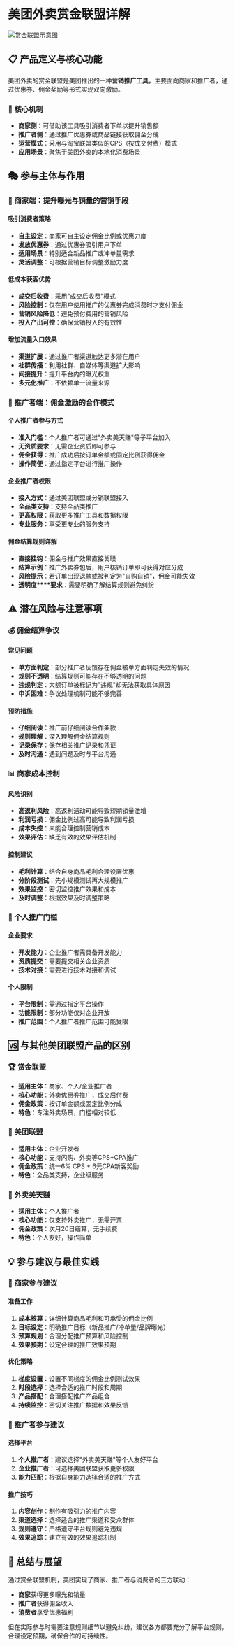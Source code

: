 # 美团外卖赏金联盟详解

![赏金联盟示意图](/inline/shangjin-lianmeng-hero.png)

## 📋 产品定义与核心功能

美团外卖的赏金联盟是美团推出的一种**营销推广工具**，主要面向商家和推广者，通过优惠券、佣金奖励等形式实现双向激励。

### 🎯 核心机制

- **商家侧**：可借助该工具吸引消费者下单以提升销售额
- **推广者侧**：通过推广优惠券或商品链接获取佣金分成
- **运营模式**：采用与淘宝联盟类似的CPS（按成交付费）模式
- **应用场景**：聚焦于美团外卖的本地化消费场景

## 🎭 参与主体与作用

### 🏪 商家端：提升曝光与销量的营销手段

#### 吸引消费者策略

- **自主设定**：商家可自主设定佣金比例或优惠力度
- **发放优惠券**：通过优惠券吸引用户下单
- **适用场景**：特别适合新品推广或冲单量需求
- **灵活调整**：可根据营销目标调整激励力度

#### 低成本获客优势

- **成交后收费**：采用"成交后收费"模式
- **风险控制**：仅在用户使用推广的优惠券完成消费时才支付佣金
- **营销风险降低**：避免预付费用的营销风险
- **投入产出可控**：确保营销投入的有效性

#### 增加流量入口效果

- **渠道扩展**：通过推广者渠道触达更多潜在用户
- **社群传播**：利用社群、自媒体等渠道扩大影响
- **间接提升**：提升平台内的曝光权重
- **多元化推广**：不依赖单一流量来源

### 👥 推广者端：佣金激励的合作模式

#### 个人推广者参与方式

- **准入门槛**：个人推广者可通过"外卖美天赚"等子平台加入
- **无资质要求**：无需企业资质即可参与
- **佣金获得**：推广成功后按订单金额或固定比例获得佣金
- **操作简便**：通过指定平台进行推广操作

#### 企业推广者权限

- **接入方式**：通过美团联盟或分销联盟接入
- **全品类支持**：支持全品类推广
- **更高权限**：获取更多推广工具和数据权限
- **专业服务**：享受更专业的服务支持

#### 佣金结算规则详解

- **直接挂钩**：佣金与推广效果直接关联
- **结算示例**：推广外卖券包后，用户核销订单即可获得对应分成
- **风险提示**：若订单出现退款或被判定为"自购自销"，佣金可能失效
- **透明度****要求**：需要明确了解结算规则避免纠纷

## ⚠️ 潜在风险与注意事项

### 💰 佣金结算争议

#### 常见问题

- **单方面判定**：部分推广者反馈存在佣金被单方面判定失效的情况
- **规则不透明**：结算规则可能存在不够透明的问题
- **违规判定**：大额订单被标记为"违规"却无法获取具体原因
- **申诉困难**：争议处理机制可能不够完善

#### 预防措施

- **仔细阅读**：推广前仔细阅读合作条款
- **规则理解**：深入理解佣金结算规则
- **记录保存**：保存相关推广记录和凭证
- **及时沟通**：遇到问题及时与平台沟通

### 📊 商家成本控制

#### 风险识别

- **高返利风险**：高返利活动可能导致短期销量激增
- **利润亏损**：佣金比例过高可能导致利润亏损
- **成本失控**：未能合理控制营销成本
- **效果评估**：缺乏有效的效果评估机制

#### 控制建议

- **毛利计算**：结合自身商品毛利合理设置优惠
- **分阶段测试**：先小规模测试再大规模推广
- **效果监控**：密切监控推广效果和成本
- **及时调整**：根据效果及时调整策略

### 🚪 个人推广门槛

#### 企业要求

- **开发能力**：企业推广者需具备开发能力
- **资质提交**：需要提交相关企业资质
- **技术对接**：需要进行技术对接和调试

#### 个人限制

- **平台限制**：需通过指定平台操作
- **功能限制**：部分功能仅对企业开放
- **推广范围**：个人推广者推广范围可能受限

## 🆚 与其他美团联盟产品的区别

### 🏆 赏金联盟

- **适用主体**：商家、个人/企业推广者
- **核心功能**：外卖优惠券推广，成交后付费
- **佣金政策**：按订单金额或固定比例分成
- **特色**：专注外卖场景，门槛相对较低

### 🤝 美团联盟

- **适用主体**：企业开发者
- **核心功能**：支持闪购、外卖等CPS+CPA推广
- **佣金政策**：统一6% CPS + 6元CPA新客奖励
- **特色**：全品类支持，企业级服务

### 💎 外卖美天赚

- **适用主体**：个人推广者
- **核心功能**：仅支持外卖推广，无需开票
- **佣金政策**：次月20日结算，无手续费
- **特色**：个人友好，操作简单

## 💡 参与建议与最佳实践

### 🏪 商家参与建议

#### 准备工作

1. **成本核算**：详细计算商品毛利和可承受的佣金比例
2. **目标设定**：明确推广目标（新品推广/冲单量/品牌曝光）
3. **预算规划**：合理分配推广预算和风险控制
4. **效果预期**：设定合理的推广效果预期

#### 优化策略

1. **梯度设置**：设置不同梯度的佣金比例测试效果
2. **时段选择**：选择合适的推广时段和周期
3. **产品搭配**：合理搭配推广产品组合
4. **持续监控**：密切关注推广数据和效果反馈

### 👥 推广者参与建议

#### 选择平台

1. **个人推广者**：建议选择"外卖美天赚"等个人友好平台
2. **企业推广者**：可选择美团联盟获取更多权限
3. **能力匹配**：根据自身能力选择合适的推广方式

#### 推广技巧

1. **内容创作**：制作有吸引力的推广内容
2. **渠道选择**：选择适合的推广渠道和受众群体
3. **规则遵守**：严格遵守平台规则避免违规
4. **效果追踪**：建立有效的效果追踪机制

## 🔄 总结与展望

通过赏金联盟机制，美团实现了商家、推广者与消费者的三方联动：

- **商家**获得更多曝光和销量
- **推广者**获得佣金收入
- **消费者**享受优惠福利

但在实际参与时需要注意规则细节以避免纠纷，建议各方都要充分了解平台规则，合理设定预期，确保合作的可持续性。